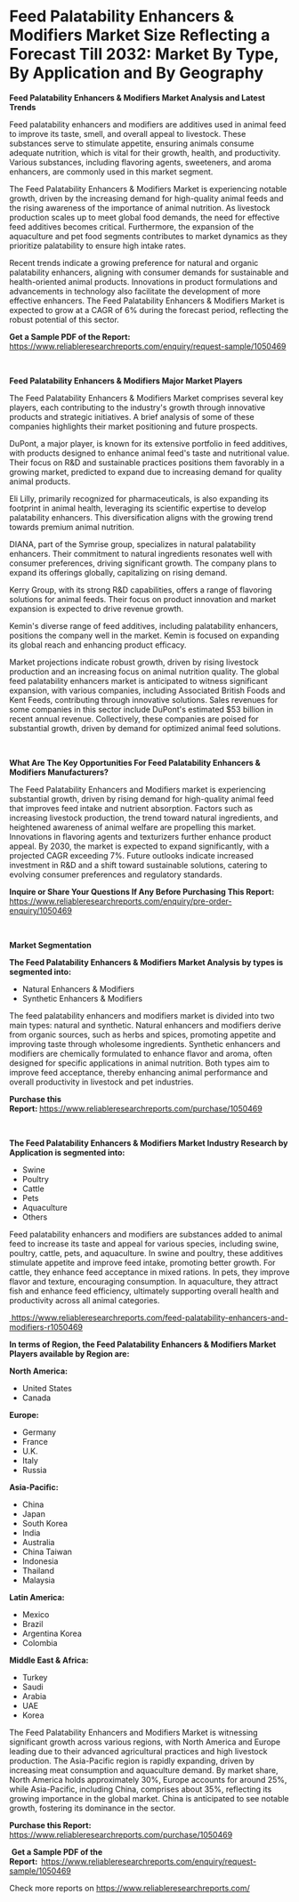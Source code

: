 <p><h1>Feed Palatability Enhancers & Modifiers Market Size Reflecting a Forecast Till 2032: Market By Type, By Application and By Geography</h1></p><p><strong>Feed Palatability Enhancers & Modifiers Market Analysis and Latest Trends</strong></p>
<p><p>Feed palatability enhancers and modifiers are additives used in animal feed to improve its taste, smell, and overall appeal to livestock. These substances serve to stimulate appetite, ensuring animals consume adequate nutrition, which is vital for their growth, health, and productivity. Various substances, including flavoring agents, sweeteners, and aroma enhancers, are commonly used in this market segment.</p><p>The Feed Palatability Enhancers & Modifiers Market is experiencing notable growth, driven by the increasing demand for high-quality animal feeds and the rising awareness of the importance of animal nutrition. As livestock production scales up to meet global food demands, the need for effective feed additives becomes critical. Furthermore, the expansion of the aquaculture and pet food segments contributes to market dynamics as they prioritize palatability to ensure high intake rates.</p><p>Recent trends indicate a growing preference for natural and organic palatability enhancers, aligning with consumer demands for sustainable and health-oriented animal products. Innovations in product formulations and advancements in technology also facilitate the development of more effective enhancers. The Feed Palatability Enhancers & Modifiers Market is expected to grow at a CAGR of 6% during the forecast period, reflecting the robust potential of this sector.</p></p>
<p><strong>Get a Sample PDF of the Report:&nbsp;</strong> <a href="https://www.reliableresearchreports.com/enquiry/request-sample/1050469?utm_campaign=3359&utm_medium=2&utm_source=Github&utm_content=ia&utm_term=27032025&utm_id=feed-palatability-enhancers-modifiers">https://www.reliableresearchreports.com/enquiry/request-sample/1050469</a></p>
<p>&nbsp;</p>
<p><strong>Feed Palatability Enhancers & Modifiers Major Market Players</strong></p>
<p><p>The Feed Palatability Enhancers & Modifiers Market comprises several key players, each contributing to the industry's growth through innovative products and strategic initiatives. A brief analysis of some of these companies highlights their market positioning and future prospects.</p><p>DuPont, a major player, is known for its extensive portfolio in feed additives, with products designed to enhance animal feed's taste and nutritional value. Their focus on R&D and sustainable practices positions them favorably in a growing market, predicted to expand due to increasing demand for quality animal products.</p><p>Eli Lilly, primarily recognized for pharmaceuticals, is also expanding its footprint in animal health, leveraging its scientific expertise to develop palatability enhancers. This diversification aligns with the growing trend towards premium animal nutrition.</p><p>DIANA, part of the Symrise group, specializes in natural palatability enhancers. Their commitment to natural ingredients resonates well with consumer preferences, driving significant growth. The company plans to expand its offerings globally, capitalizing on rising demand.</p><p>Kerry Group, with its strong R&D capabilities, offers a range of flavoring solutions for animal feeds. Their focus on product innovation and market expansion is expected to drive revenue growth.</p><p>Kemin's diverse range of feed additives, including palatability enhancers, positions the company well in the market. Kemin is focused on expanding its global reach and enhancing product efficacy.</p><p>Market projections indicate robust growth, driven by rising livestock production and an increasing focus on animal nutrition quality. The global feed palatability enhancers market is anticipated to witness significant expansion, with various companies, including Associated British Foods and Kent Feeds, contributing through innovative solutions. Sales revenues for some companies in this sector include DuPont's estimated $53 billion in recent annual revenue. Collectively, these companies are poised for substantial growth, driven by demand for optimized animal feed solutions.</p></p>
<p>&nbsp;</p>
<p><strong>What Are The Key Opportunities For Feed Palatability Enhancers & Modifiers Manufacturers?</strong></p>
<p><p>The Feed Palatability Enhancers and Modifiers market is experiencing substantial growth, driven by rising demand for high-quality animal feed that improves feed intake and nutrient absorption. Factors such as increasing livestock production, the trend toward natural ingredients, and heightened awareness of animal welfare are propelling this market. Innovations in flavoring agents and texturizers further enhance product appeal. By 2030, the market is expected to expand significantly, with a projected CAGR exceeding 7%. Future outlooks indicate increased investment in R&D and a shift toward sustainable solutions, catering to evolving consumer preferences and regulatory standards.</p></p>
<p><strong>Inquire or Share Your Questions If Any Before Purchasing This Report:</strong> <a href="https://www.reliableresearchreports.com/enquiry/pre-order-enquiry/1050469?utm_campaign=3359&utm_medium=2&utm_source=Github&utm_content=ia&utm_term=27032025&utm_id=feed-palatability-enhancers-modifiers">https://www.reliableresearchreports.com/enquiry/pre-order-enquiry/1050469</a></p>
<p>&nbsp;</p>
<p><strong>Market Segmentation</strong></p>
<p><strong>The Feed Palatability Enhancers & Modifiers Market Analysis by types is segmented into:</strong></p>
<p><ul><li>Natural Enhancers & Modifiers</li><li>Synthetic Enhancers & Modifiers</li></ul></p>
<p><p>The feed palatability enhancers and modifiers market is divided into two main types: natural and synthetic. Natural enhancers and modifiers derive from organic sources, such as herbs and spices, promoting appetite and improving taste through wholesome ingredients. Synthetic enhancers and modifiers are chemically formulated to enhance flavor and aroma, often designed for specific applications in animal nutrition. Both types aim to improve feed acceptance, thereby enhancing animal performance and overall productivity in livestock and pet industries.</p></p>
<p><strong>Purchase this Report:&nbsp;</strong><a href="https://www.reliableresearchreports.com/purchase/1050469?utm_campaign=3359&utm_medium=2&utm_source=Github&utm_content=ia&utm_term=27032025&utm_id=feed-palatability-enhancers-modifiers">https://www.reliableresearchreports.com/purchase/1050469</a></p>
<p>&nbsp;</p>
<p><strong>The Feed Palatability Enhancers & Modifiers Market Industry Research by Application is segmented into:</strong></p>
<p><ul><li>Swine</li><li>Poultry</li><li>Cattle</li><li>Pets</li><li>Aquaculture</li><li>Others</li></ul></p>
<p><p>Feed palatability enhancers and modifiers are substances added to animal feed to increase its taste and appeal for various species, including swine, poultry, cattle, pets, and aquaculture. In swine and poultry, these additives stimulate appetite and improve feed intake, promoting better growth. For cattle, they enhance feed acceptance in mixed rations. In pets, they improve flavor and texture, encouraging consumption. In aquaculture, they attract fish and enhance feed efficiency, ultimately supporting overall health and productivity across all animal categories.</p></p>
<p><a href="https://www.reliableresearchreports.com/feed-palatability-enhancers-and-modifiers-r1050469?utm_campaign=3359&utm_medium=2&utm_source=Github&utm_content=ia&utm_term=27032025&utm_id=feed-palatability-enhancers-modifiers">&nbsp;https://www.reliableresearchreports.com/feed-palatability-enhancers-and-modifiers-r1050469</a></p>
<p><strong>In terms of Region, the Feed Palatability Enhancers & Modifiers Market Players available by Region are:</strong></p>
<p>
    <p> <strong> North America: </strong>
        <ul>
            <li>United States</li>
            <li>Canada</li>
        </ul>
        </p> 
    <p> <strong> Europe: </strong>
        <ul>
            <li>Germany</li>
            <li>France</li>
            <li>U.K.</li>
            <li>Italy</li>
            <li>Russia</li>
        </ul>
        </p> 
    <p> <strong> Asia-Pacific: </strong>
        <ul>
            <li>China</li>
            <li>Japan</li>
            <li>South Korea</li>
            <li>India</li>
            <li>Australia</li>
            <li>China Taiwan</li>
            <li>Indonesia</li>
            <li>Thailand</li>
            <li>Malaysia</li>
        </ul>
        </p> 
    <p> <strong> Latin America: </strong>
        <ul>
            <li>Mexico</li>
            <li>Brazil</li>
            <li>Argentina Korea</li>
            <li>Colombia</li>
        </ul>
        </p> 
    <p> <strong> Middle East & Africa: </strong>
        <ul>
            <li>Turkey</li>
            <li>Saudi</li>
            <li>Arabia</li>
            <li>UAE</li>
            <li>Korea</li>
        </ul>
    </p>
    </p>
<p><p>The Feed Palatability Enhancers and Modifiers Market is witnessing significant growth across various regions, with North America and Europe leading due to their advanced agricultural practices and high livestock production. The Asia-Pacific region is rapidly expanding, driven by increasing meat consumption and aquaculture demand. By market share, North America holds approximately 30%, Europe accounts for around 25%, while Asia-Pacific, including China, comprises about 35%, reflecting its growing importance in the global market. China is anticipated to see notable growth, fostering its dominance in the sector.</p></p>
<p><strong>Purchase this Report: </strong><a href="https://www.reliableresearchreports.com/purchase/1050469?utm_campaign=3359&utm_medium=2&utm_source=Github&utm_content=ia&utm_term=27032025&utm_id=feed-palatability-enhancers-modifiers">https://www.reliableresearchreports.com/purchase/1050469</a></p>
<p>&nbsp;<strong>Get a Sample PDF of the Report:&nbsp;&nbsp;</strong><a href="https://www.reliableresearchreports.com/enquiry/request-sample/1050469?utm_campaign=3359&utm_medium=2&utm_source=Github&utm_content=ia&utm_term=27032025&utm_id=feed-palatability-enhancers-modifiers">https://www.reliableresearchreports.com/enquiry/request-sample/1050469</a></p>
<p><strong></strong></p>
<p>Check more reports on <a href="https://www.reliableresearchreports.com/?utm_campaign=3359&utm_medium=2&utm_source=Github&utm_content=ia&utm_term=27032025&utm_id=feed-palatability-enhancers-modifiers">https://www.reliableresearchreports.com/</a></p>